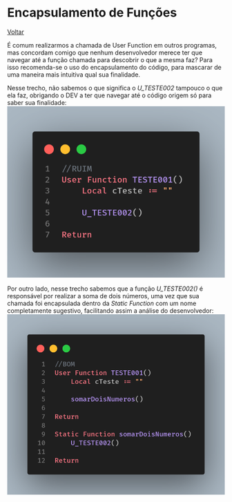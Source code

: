 # Encapsulamento de Funções

[Voltar](../../README.md)

É comum realizarmos a chamada de User Function em outros programas, mas concordam comigo que nenhum desenvolvedor merece ter que navegar até a função chamada para descobrir o que a mesma faz? Para isso recomenda-se o uso do encapsulamento do código, para mascarar de uma maneira mais intuitiva qual sua finalidade.

Nesse trecho, não sabemos o que significa o _U_TESTE002_ tampouco o que ela faz, obrigando o DEV a ter que navegar até o código origem só para saber sua finalidade:
![](assets/images/funcao_sem_encapsular.png)

Por outro lado, nesse trecho sabemos que a função _U_TESTE002()_ é responsável por realizar a soma de dois números, uma vez que sua chamada foi encapsulada dentro da _Static Function_ com um nome completamente sugestivo, facilitando assim a análise do desenvolvedor:
![](assets/images/funcao_encapsulada.png)
